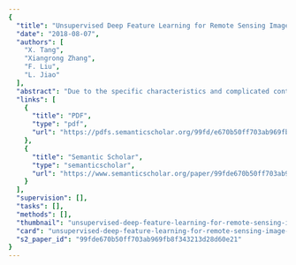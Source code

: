 ```yaml
---
{
  "title": "Unsupervised Deep Feature Learning for Remote Sensing Image Retrieval",
  "date": "2018-08-07",
  "authors": [
    "X. Tang",
    "Xiangrong Zhang",
    "F. Liu",
    "L. Jiao"
  ],
  "abstract": "Due to the specific characteristics and complicated contents of remote sensing (RS) images, remote sensing image retrieval (RSIR) is always an open and tough research topic in the RS community. There are two basic blocks in RSIR, including feature learning and similarity matching. In this paper, we focus on developing an effective feature learning method for RSIR. With the help of the deep learning technique, the proposed feature learning method is designed under the bag-of-words (BOW) paradigm. Thus, we name the obtained feature deep BOW (DBOW). The learning process consists of two parts, including image descriptor learning and feature construction. First, to explore the complex contents within the RS image, we extract the image descriptor in the image patch level rather than the whole image. In addition, instead of using the handcrafted feature to describe the patches, we propose the deep convolutional auto-encoder (DCAE) model to deeply learn the discriminative descriptor for the RS image. Second, the k-means algorithm is selected to generate the codebook using the obtained deep descriptors. Then, the final histogrammic DBOW features are acquired by counting the frequency of the single code word. When we get the DBOW features from the RS images, the similarities between RS images are measured using L1-norm distance. Then, the retrieval results can be acquired according to the similarity order. The encouraging experimental results counted on four public RS image archives demonstrate that our DBOW feature is effective for the RSIR task. Compared with the existing RS image features, our DBOW can achieve improved behavior on RSIR.",
  "links": [
    {
      "title": "PDF",
      "type": "pdf",
      "url": "https://pdfs.semanticscholar.org/99fd/e670b50ff703ab969fb8f343213d28d60e21.pdf"
    },
    {
      "title": "Semantic Scholar",
      "type": "semanticscholar",
      "url": "https://www.semanticscholar.org/paper/99fde670b50ff703ab969fb8f343213d28d60e21"
    }
  ],
  "supervision": [],
  "tasks": [],
  "methods": [],
  "thumbnail": "unsupervised-deep-feature-learning-for-remote-sensing-image-retrieval-thumb.jpg",
  "card": "unsupervised-deep-feature-learning-for-remote-sensing-image-retrieval-card.jpg",
  "s2_paper_id": "99fde670b50ff703ab969fb8f343213d28d60e21"
}
---
```


